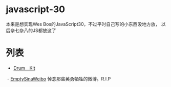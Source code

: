 # javascript-30
本来是想实现Wes Bos的JavaScript30，不过平时自己写的小东西没地方放，
以后杂七杂八的JS都放这了

# 列表
  - [Drum　Kit](https://huntdream.github.io/javascript-30/drumKit)
  
  - [EmptySinaWeibo](https://huntdream.github.io/javascript-30/emptySinaWeibo) 悼念那些英勇牺牲的微博。R.I.P
